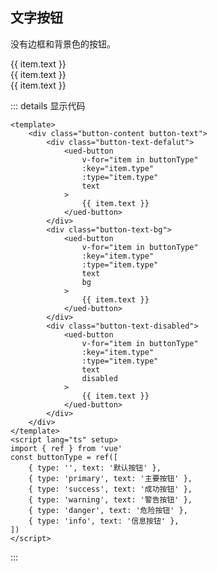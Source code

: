 ## 文字按钮

没有边框和背景色的按钮。

<div class="common-content button-content button-text">
  <div class="button-text-defalut">
    <ued-button
      v-for="item in buttonType"
      :key="item.type"
      :type="item.type"
      text
    >
      {{ item.text }}
    </ued-button>
  </div>
  <div class="button-text-bg">
    <ued-button
      v-for="item in buttonType"
      :key="item.type"
      :type="item.type"
      text
      bg
    >
      {{ item.text }}
    </ued-button>
  </div>
  <div class="button-text-disabled">
    <ued-button
      v-for="item in buttonType"
      :key="item.type"
      :type="item.type"
      text
      disabled
    >
      {{ item.text }}
    </ued-button>
  </div>
</div>

::: details 显示代码

```vue
<template>
	<div class="button-content button-text">
		<div class="button-text-defalut">
			<ued-button
				v-for="item in buttonType"
				:key="item.type"
				:type="item.type"
				text
			>
				{{ item.text }}
			</ued-button>
		</div>
		<div class="button-text-bg">
			<ued-button
				v-for="item in buttonType"
				:key="item.type"
				:type="item.type"
				text
				bg
			>
				{{ item.text }}
			</ued-button>
		</div>
		<div class="button-text-disabled">
			<ued-button
				v-for="item in buttonType"
				:key="item.type"
				:type="item.type"
				text
				disabled
			>
				{{ item.text }}
			</ued-button>
		</div>
	</div>
</template>
<script lang="ts" setup>
import { ref } from 'vue'
const buttonType = ref([
	{ type: '', text: '默认按钮' },
	{ type: 'primary', text: '主要按钮' },
	{ type: 'success', text: '成功按钮' },
	{ type: 'warning', text: '警告按钮' },
	{ type: 'danger', text: '危险按钮' },
	{ type: 'info', text: '信息按钮' },
])
</script>
```

:::
